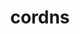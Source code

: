 ---
codehost: https://github.com/https://github.com/coredns
logohandle: corednsio
sort: coredns
title: cordns
twitter: https://x.com/corednsio
website: https://coredns.io/
---
